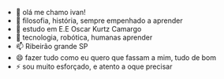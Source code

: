 - 👋 olá me chamo ivan!
- 👀 filosofia, história, sempre empenhado a aprender 
- 🌱 estudo em E.E Oscar Kurtz Camargo 
- 💞️ tecnologia, robótica, humanas aprender
- 📫 Ribeirão grande SP
- 😄 fazer tudo como eu quero que fassam a mim, tudo de bom
- ⚡ sou muito esforçado, e atento a oque precisar 

<!---
Calango333/Calango333 is a ✨ special ✨ repository because its `README.md` (this file) appears on your GitHub profile.
You can click the Preview link to take a look at your changes.
--->
